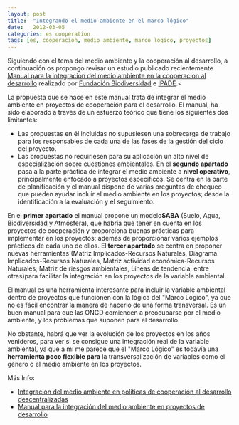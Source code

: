 ```yaml
---
layout: post
title:  "Integrando el medio ambiente en el marco lógico"
date:   2012-03-05
categories: es cooperation
tags: [es, cooperación, medio ambiente, marco lógico, proyectos]
---
```

Siguiendo con el tema del medio ambiente y la cooperación al desarrollo, a continuación os propongo revisar un estudio publicado recientemente [Manual para la integracion del medio ambiente en la cooperacion al desarrollo](https://github.com/IzaroBlog/IzaroBlog.github.io/raw/main/_materials/lankidetza/manualintegracionipade.pdf) realizado por <a href="http://www.fundacion-biodiversidad.es/" target="_blank" rel="noopener">Fundación Biodiversidad</a> e <a href="http://www.fundacion-ipade.org/" target="_blank" rel="noopener">IPADE</a>.<
<div>

La propuesta que se hace en este manual trata de integrar el medio ambiente en proyectos de cooperación para el desarrollo. El manual, ha sido elaborado a través de un esfuerzo teórico que tiene los siguientes dos limitantes:

- Las propuestas en él incluidas no supusiesen una sobrecarga de trabajo para los responsables de cada una de las fases de la gestión del ciclo del proyecto.
- Las propuestas no requiriesen para su aplicación un alto nivel de especialización sobre cuestiones ambientales.
En el <strong>segundo apartado</strong> pasa a la parte práctica de integrar el medio ambiente a <strong>nivel operativo</strong>, principalmente enfocado a proyectos específicos. Se centra en la parte de planificación y el manual dispone de varias preguntas de chequeo que pueden ayudar incluir el medio ambiente en los proyectos; desde la identificación a la evaluación y el seguimiento.  

En el <strong>primer apartado</strong> el manual propone un modelo<strong>SABA</strong> (Suelo, Agua, Biodiversidad y Atmósfera), que habría que tener en cuenta en los proyectos de cooperación y proporciona buenas prácticas para implementar en los proyectos; además de proporcionar varios ejemplos prácticos de cada uno de ellos.
El<strong> tercer apartado</strong> se centra en proponer nuevas herramientas (Matriz Implicados-Recursos Naturales, Diagrama Implicados-Recursos Naturales, Matriz actividad económica-Recursos Naturales, Matriz de riesgos ambientales, Líneas de tendencia, entre otras)</em>para facilitar la integración en los proyectos de la variable ambiental.

El manual es una herramienta interesante para incluir la variable ambiental dentro de proyectos que funcionen con la lógica del "Marco Lógico", ya que no es fácil encontrar la manera de hacerlo de una forma transversal. Es un buen manual para que las ONGD comiencen a preocuparse por el medio ambiente, y los problemas que suponen para el desarrollo.

No obstante, habrá que ver la evolución de los proyectos en los años venideros, para ver si se consigue una integración real de la variable ambiental, ya que a mí me parece que el "Marco Lógico" es todavía una <strong>herramienta poco flexible para</strong> la transversalización de variables como el género o el medio ambiente en los proyectos.  



Más Info:  

- [Integración del medio ambiente en  políticas de cooperación al desarrollo descentralizadas](https://github.com/IzaroBlog/IzaroBlog.github.io/raw/main/_materials/IntegracionMAenCooperacion.pdf)  
- [Manual para la integración del medio ambiente en proyectos de desarrollo](https://github.com/IzaroBlog/IzaroBlog.github.io/raw/main/_materials/manualintegracionipade.pdf)  

